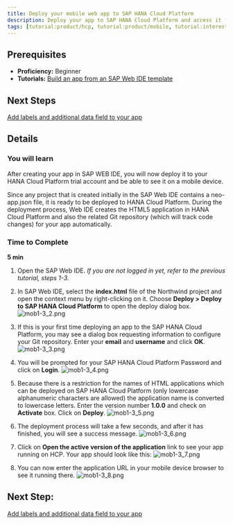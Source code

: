 ```yaml
---
title: Deploy your mobile web app to SAP HANA Cloud Platform
description: Deploy your app to SAP HANA Cloud Platform and access it from your desktop and mobile devices
tags: [tutorial:product/hcp, tutorial:product/mobile, tutorial:interest/gettingstarted]
---
```

## Prerequisites
 - **Proficiency:** Beginner
 - **Tutorials:** [Build an app from an SAP Web IDE template](TODO)

## Next Steps
[Add labels and additional data field to your app](TODO)

## Details

### You will learn
After creating your app in SAP WEB IDE, you will now deploy it to your HANA Cloud Platform trial account and be able to see it on a mobile device.

Since any project that is created initially in the SAP Web IDE contains a neo-app.json file, it is ready to be deployed to HANA Cloud Platform. During the deployment process, Web IDE creates the HTML5 application in HANA Cloud Platform and also the related Git repository (which will track code changes) for your app automatically.

### Time to Complete
**5 min**


1. Open the SAP Web IDE. 
*If you are not logged in yet, refer to the previous tutorial, steps 1-3.*
 
2. In SAP Web IDE, select the **index.html** file of the Northwind project and open the context menu by right-clicking on it. Choose **Deploy > Deploy to SAP HANA Cloud Platform** to open the deploy dialog box.
![mob1-3_2.png](https://raw.githubusercontent.com/SAPDocuments/Tutorials/master/mobile-deploy-app-to-hcp/mob1-3_2.png)

3. If this is your first time deploying an app to the SAP HANA Cloud Platform, you may see a dialog box requesting information to configure your Git repository. Enter your **email** and **username** and click **OK**.
![mob1-3_3.png](https://raw.githubusercontent.com/SAPDocuments/Tutorials/master/mobile-deploy-app-to-hcp/mob1-3_2.png)

4. You will be prompted for your SAP HANA Cloud Platform Password and click on **Login**.
![mob1-3_4.png](https://raw.githubusercontent.com/SAPDocuments/Tutorials/master/mobile-deploy-app-to-hcp/mob1-3_4.png)

5. Because there is a restriction for the names of HTML applications which can be deployed on SAP HANA Cloud Platform (only lowercase alphanumeric characters are allowed) the application name is converted to lowercase letters. Enter the version number **1.0.0** and check on **Activate** box. Click on **Deploy**.
![mob1-3_5.png](https://raw.githubusercontent.com/SAPDocuments/Tutorials/master/mobile-deploy-app-to-hcp/mob1-3_5.png)

6. The deployment process will take a few seconds, and after it has finished, you will see a success message. 
![mob1-3_6.png](https://raw.githubusercontent.com/SAPDocuments/Tutorials/master/mobile-deploy-app-to-hcp/mob1-3_6.png)

7. Click on **Open the active version of the application** link to see your app running on HCP. Your app should look like this:
![mob1-3_7.png](https://raw.githubusercontent.com/SAPDocuments/Tutorials/master/mobile-deploy-app-to-hcp/mob1-3_7.png)

8. You can now enter the application URL in your mobile device browser to see it running there.
![mob1-3_8.png](https://raw.githubusercontent.com/SAPDocuments/Tutorials/master/mobile-deploy-app-to-hcp/mob1-3_8.png)

## Next Step:
[Add labels and additional data field to your app](TODO)
